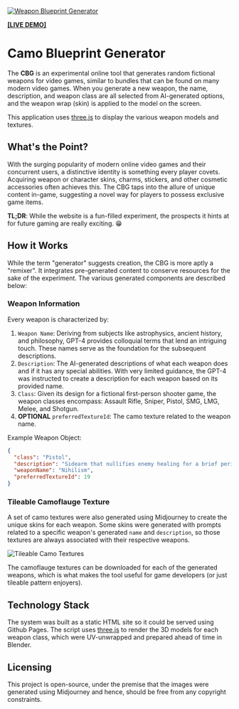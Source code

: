 [![Weapon Blueprint Generator](https://imgur.com/CWm8zfA.png)](https://bijx.github.io/Weapon-Blueprint-Generator/)

[**[LIVE DEMO]**](https://bijx.github.io/Weapon-Blueprint-Generator/)
# Camo Blueprint Generator
The **CBG** is an experimental online tool that generates random fictional weapons for video games, similar to bundles that can be found on many modern video games. When you generate a new weapon, the name, description, and weapon class are all selected from AI-generated options, and the weapon wrap (skin) is applied to the model on the screen.

This application uses [three.js](https://github.com/mrdoob/three.js/) to display the various weapon models and textures.

## What's the Point?
With the surging popularity of modern online video games and their concurrent users, a distinctive identity is something every player covets. Acquiring weapon or character skins, charms, stickers, and other cosmetic accessories often achieves this. The CBG taps into the allure of unique content in-game, suggesting a novel way for players to possess exclusive game items.

**TL;DR**: While the website is a fun-filled experiment, the prospects it hints at for future gaming are really exciting. 😁

## How it Works
While the term "generator" suggests creation, the CBG is more aptly a "remixer". It integrates pre-generated content to conserve resources for the sake of the experiment. The various generated components are described below:

### Weapon Information
Every weapon is characterized by:

1. `Weapon Name`: Deriving from subjects like astrophysics, ancient history, and philosophy, GPT-4 provides colloquial terms that lend an intriguing touch. These names serve as the foundation for the subsequent descriptions.
2. `Description`: The AI-generated descriptions of what each weapon does and if it has any special abilities. With very limited guidance, the GPT-4 was instructed to create a description for each weapon based on its provided name.
3. `Class`: Given its design for a fictional first-person shooter game, the weapon classes encompass: Assault Rifle, Sniper, Pistol, SMG, LMG, Melee, and Shotgun.
4. **OPTIONAL** `preferredTextureId`: The camo texture related to the weapon name.

Example Weapon Object:
```json
{
  "class": "Pistol",
  "description": "Sidearm that nullifies enemy healing for a brief period, embracing the void of recovery.",
  "weaponName": "Nihilism",
  "preferredTextureId": 19
}
```

### Tileable Camoflauge Texture
A set of camo textures were also generated using Midjourney to create the unique skins for each weapon. Some skins were generated with prompts related to a specific weapon's generated `name` and `description`, so those textures are always associated with their respective weapons.

![Tileable Camo Textures](https://imgur.com/ZVsRsGT.png)

The camoflauge textures can be downloaded for each of the generated weapons, which is what makes the tool useful for game developers (or just tileable pattern enjoyers).

## Technology Stack
The system was built as a static HTML site so it could be served using Github Pages. The script uses [three.js](https://github.com/mrdoob/three.js/) to render the 3D models for each weapon class, which were UV-unwrapped and prepared ahead of time in Blender.

## Licensing
This project is open-source, under the premise that the images were generated using Midjourney and hence, should be free from any copyright constraints.

